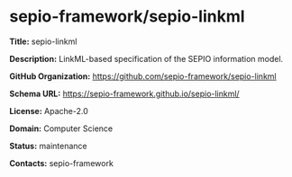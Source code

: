 # sepio-framework/sepio-linkml

**Title:** sepio-linkml

**Description:** LinkML-based specification of the SEPIO information model.

**GitHub Organization:** https://github.com/sepio-framework/sepio-linkml

**Schema URL:** https://sepio-framework.github.io/sepio-linkml/

**License:** Apache-2.0

**Domain:** Computer Science

**Status:** maintenance



**Contacts:** sepio-framework